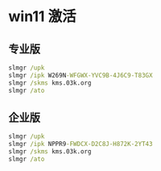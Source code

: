 # win11 激活

## 专业版
```cmd
slmgr /upk
slmgr /ipk W269N-WFGWX-YVC9B-4J6C9-T83GX
slmgr /skms kms.03k.org
slmgr /ato
```

## 企业版
```cmd
slmgr /upk
slmgr /ipk NPPR9-FWDCX-D2C8J-H872K-2YT43
slmgr /skms kms.03k.org
slmgr /ato
```
